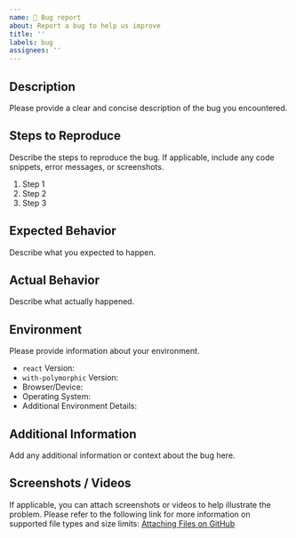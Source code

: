 ```yaml
---
name: 🐞 Bug report
about: Report a bug to help us improve
title: ''
labels: bug
assignees: ''
---
```


<!--
Please provide a clear and concise description of the bug you encountered.

If your issue doesn't follow the provided template, it may be closed without comment.

For bug reports, please create a "Discussion" using the "Bug Reports" category:
[Create a new discussion](https://github.com/relaxdesign/with-polymorphic/discussions/new?category=bug-reports)

Note: Please delete this placeholder text.
-->

## Description

Please provide a clear and concise description of the bug you encountered.

## Steps to Reproduce

Describe the steps to reproduce the bug. If applicable, include any code snippets, error messages, or screenshots.

1. Step 1
2. Step 2
3. Step 3

## Expected Behavior

Describe what you expected to happen.

## Actual Behavior

Describe what actually happened.

## Environment

Please provide information about your environment.

- `react` Version: <!-- Specify the version of React you are using -->
- `with-polymorphic` Version: <!-- Specify the version of `with-polymorphic` you are using -->
- Browser/Device: <!-- Specify the browser or device you encountered the bug on -->
- Operating System: <!-- Specify the operating system you encountered the bug on -->
- Additional Environment Details: <!-- Add any other relevant environment details -->

## Additional Information

Add any additional information or context about the bug here.

## Screenshots / Videos

If applicable, you can attach screenshots or videos to help illustrate the problem. Please refer to the following link for more information on supported file types and size limits:
[Attaching Files on GitHub](https://docs.github.com/en/github/writing-on-github/working-with-advanced-formatting/attaching-files)
